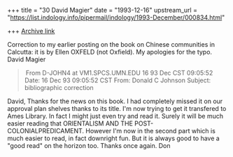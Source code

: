 +++
title = "30 David Magier"
date = "1993-12-16"
upstream_url = "https://list.indology.info/pipermail/indology/1993-December/000834.html"

+++
[Archive link](https://list.indology.info/pipermail/indology/1993-December/000834.html)

Correction to my earlier posting on the book on Chinese communities in Calcutta:
it is by Ellen OXFELD (not Oxfield). My apologies for the typo.    David Magier




> From D-JOHN4 at VM1.SPCS.UMN.EDU 16 93 Dec CST 09:05:52
Date: 16 Dec 93 09:05:52 CST
From: Donald C Johnson <D-JOHN4 at VM1.SPCS.UMN.EDU>
Subject: bibliographic correction

David,
Thanks for the news on this book.  I had completely missed it on our approval
plan shelves thanks to its title.  I'm now trying to get it transfered to Ames
Library.  In fact I might just even try and read it.  Surely it will be much
easier reading that ORIENTALISM AND THE POST-COLONIALPREDICAMENT.  However
I'm now in the second part which is much easier to read, in fact downright fun.
But it is always good to have a "good read" on the horizon too.
Thanks once again.
Don






